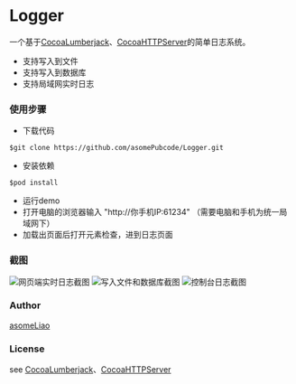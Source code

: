 # Logger
一个基于[CocoaLumberjack](https://github.com/CocoaLumberjack/CocoaLumberjack)、[CocoaHTTPServer](https://github.com/robbiehanson/CocoaHTTPServer)的简单日志系统。

* 支持写入到文件
* 支持写入到数据库
* 支持局域网实时日志

### 使用步骤

* 下载代码

```
$git clone https://github.com/asomePubcode/Logger.git
```
* 安装依赖

```
$pod install 
```
* 运行demo
* 打开电脑的浏览器输入 "http://你手机IP:61234" （需要电脑和手机为统一局域网下）
* 加载出页面后打开元素检查，进到日志页面

### 截图
![网页端实时日志截图](https://github.com/asomePubcode/Logger/blob/master/Images/liveLog.jpg)
![写入文件和数据库截图](https://github.com/asomePubcode/Logger/blob/master/Images/fileLog.jpg)
![控制台日志截图](https://github.com/asomePubcode/Logger/blob/master/Images/terminalLog.jpg)

### Author

[asomeLiao](https://github.com/asomeLiao)
### License

see [CocoaLumberjack](https://github.com/CocoaLumberjack/CocoaLumberjack)、[CocoaHTTPServer](https://github.com/robbiehanson/CocoaHTTPServer)
